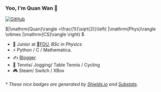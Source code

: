 ### Yoo, I'm Quan Wan 👋

[![GitHub](https://img.shields.io/badge/dynamic/json?logo=github&label=GitHub&labelColor=495867&color=495867&query=%24.data.totalSubs&url=https%3A%2F%2Fapi.spencerwoo.com%2Fsubstats%2F%3Fsource%3Dgithub%26queryKey%3Dhayschan&style=flat-square)](https://github.com/qwanphys)

$|\mathrm{Quan}\rangle =\frac{1}{\sqrt{2}}\left( |\mathrm{Phys}\rangle \otimes |\mathrm{CS}\rangle \right) $

- 🍻 Junior at 🏫[FDU](https://www.fudan.edu.cn), _BSc in Physics_
- ⚡ Python / C / Mathematica.
- ✍️ [Blogger](https://qwanphys.github.io)
- 🏃 Tennis/ Jogging/ Table Tennis / Cycling
- 🎮 Steam/ Switch / XBox

<h6>* These nice badges are generated by <a href="https://shields.io/">Shields.io</a> and <a href="https://github.com/spencerwooo/Substats">Substats</a>.</h6>
